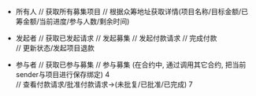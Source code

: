 - 所有人
    // 获取所有募集项目 
    // 根据众筹地址获取详情(项目名称/目标金额/已筹金额/当前进度/参与人数/剩余时间) 

- 发起者
    // 获取已发起请求 
    // 发起募集 
    // 发起付款请求 
    // 完成付款  
    // 更新状态/发起项目退款  

- 参与者
    // 获取已参与募集 
    // 参与募集 (在合约中, 通过调用其它合约, 把当前sender与项目进行保存绑定) 4  
    // 查看付款请求/批准付款请求->(未批复/已批准/已完成) 7 

